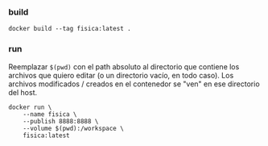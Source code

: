 ### build

```console
docker build --tag fisica:latest .
```

### run

Reemplazar `$(pwd)` con el path absoluto al directorio que contiene los archivos que quiero editar
(o un directorio vacío, en todo caso). Los archivos modificados / creados en el contenedor se "ven"
en ese directorio del host.

```console
docker run \
    --name fisica \
    --publish 8888:8888 \
    --volume $(pwd):/workspace \
    fisica:latest
```
